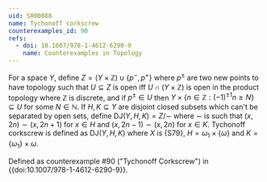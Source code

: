 ```yaml
---
uid: S000088
name: Tychonoff corkscrew
counterexamples_id: 90
refs:
  - doi: 10.1007/978-1-4612-6290-9 
    name: Counterexamples in Topology
---
```


For a space $Y$, define $Z = (Y\times \mathbb{Z}) \cup \{p^-, p^+\}$ where $p^\pm$ are two new points to have topology such that $U\subseteq Z$ is open iff $U\cap (Y\times \mathbb{Z})$ is open in the product topology where $\mathbb{Z}$ is discrete, and if $p^\pm\in U$ then $Y\times \{n\in \mathbb{Z} : (-1)^{\pm 1}n\geq N\}\subseteq U$ for some $N\in\mathbb{N}$. If $H, K\subseteq Y$ are disjoint closed subsets which can't be separated by open sets, define $\text{DJ}(Y, H, K) = Z/\sim$ where $\sim$ is such that $(x, 2n)\sim (x, 2n+1)$ for $x\in H$ and $(x, 2n-1)\sim (x, 2n)$ for $x\in K$. Tychonoff corkscrew is defined as $\text{DJ}(Y, H, K)$ where $X$ is {S79}, $H = \omega_1\times \{\omega\}$ and $K = \{\omega_1\}\times \omega$.

Defined as counterexample #90 ("Tychonoff Corkscrew")
in {{doi:10.1007/978-1-4612-6290-9}}.
